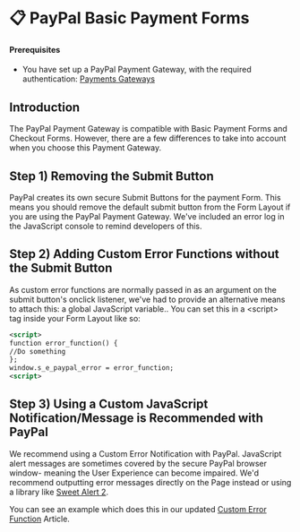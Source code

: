 # 📋 PayPal Basic Payment Forms

#### Prerequisites

* You have set up a PayPal Payment Gateway, with the required authentication: [Payments Gateways](../introduction-1/)

## Introduction

The PayPal Payment Gateway is compatible with Basic Payment Forms and Checkout Forms. However, there are a few differences to take into account when you choose this Payment Gateway.

## Step 1) Removing the Submit Button

PayPal creates its own secure Submit Buttons for the payment Form. This means you should remove the default submit button from the Form Layout if you are using the PayPal Payment Gateway. We've included an error log in the JavaScript console to remind developers of this.

## Step 2) Adding Custom Error Functions without the Submit Button

As custom error functions are normally passed in as an argument on the submit button's onclick listener, we've had to provide an alternative means to attach this: a global JavaScript variable.. You can set this in a \<script> tag inside your Form Layout like so:

```xml
<script>
function error_function() {
//Do something
};
window.s_e_paypal_error = error_function;	
<script>
```

## Step 3) Using a Custom JavaScript Notification/Message is Recommended with PayPal

We recommend using a Custom Error Notification with PayPal. JavaScript alert messages are sometimes covered by the secure PayPal browser window- meaning the User Experience can become impaired. We'd recommend outputting error messages directly on the Page instead or using a library like [Sweet Alert 2](https://sweetalert2.github.io/).

You can see an example which does this in our updated [Custom Error Function](https://developers.siteglide.com/custom-javascript-validation-for-forms) Article.
